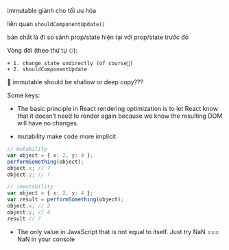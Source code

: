 immutable giành cho tối ưu hóa

liên quan `shouldComponentUpdate()`

bản chất là đi so sánh prop/state hiện tại với prop/state trước đó

Vòng đời (theo thứ tự ⏲):

    + 1. change state undirectly (of course🧛‍)
    + 2. shouldComponentUpdate

🤔 immutable should be shallow or deep copy???

Some keys:

  + The basic principle in React rendering optimization is to let React know that it doesn’t need to render again because we know the resulting DOM will have no changes.

  + mutability make code more implicit

```js
// mutability
var object = { x: 2, y: 4 };
performSomething(object);
object.x; // ?
object.y; // ?

// immutability
var object = { x: 2, y: 4 };
var result = performSomething(object);
object.x; // 2
object.y; // 4
result // ?
```

  + The only value in JavaScript that is not equal to itself. Just try NaN === NaN in your console

  
